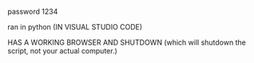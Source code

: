 password 1234

ran in python (IN VISUAL STUDIO CODE)

HAS A WORKING BROWSER AND SHUTDOWN (which will shutdown the script, not your actual computer.)
